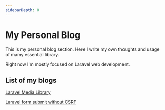 ```yaml
---
sidebarDepth: 0
---
```


# My Personal Blog

This is my personal blog section. Here I write my own thoughts and usage of mamy essential library.

Right now I'm mostly focused on Laravel web development.

## List of my blogs

[Laravel Media Library](laravel-medialibrary.md)

[Laravel form submit without CSRF](form-submit-without-csrf.md)